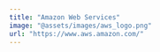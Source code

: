 ```yaml
---
title: "Amazon Web Services"
image: "@assets/images/aws_logo.png"
url: "https://www.aws.amazon.com/"
---
```


